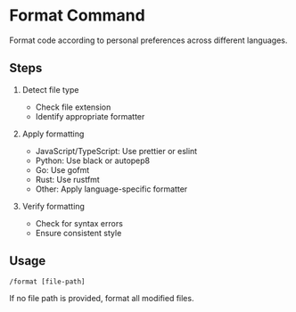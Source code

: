 # Format Command

Format code according to personal preferences across different languages.

## Steps

1. Detect file type
   - Check file extension
   - Identify appropriate formatter

2. Apply formatting
   - JavaScript/TypeScript: Use prettier or eslint
   - Python: Use black or autopep8
   - Go: Use gofmt
   - Rust: Use rustfmt
   - Other: Apply language-specific formatter

3. Verify formatting
   - Check for syntax errors
   - Ensure consistent style

## Usage

```
/format [file-path]
```

If no file path is provided, format all modified files.